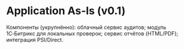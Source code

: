 # Application As‑Is (v0.1)
Компоненты (укрупнённо): облачный сервис аудитов; модуль 1С‑Битрикс для локальных проверок; сервис отчётов (HTML/PDF); интеграция PSI/Direct.
